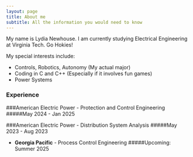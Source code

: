 ```yaml
---
layout: page
title: About me
subtitle: All the information you would need to know
---
```


My name is Lydia Newhouse. I am currently studying Electrical Engineering at Virginia Tech. Go Hokies!

My special interests include:

- Controls, Robotics, Autonomy (My actual major)
- Coding in C and C++ (Especially if it involves fun games)
- Power Systems

### Experience

###American Electric Power - Protection and Control Engineering
#####May 2024 - Jan 2025

  
###American Electric Power - Distribution System Analysis
#####May 2023 - Aug 2023


- **Georgia Pacific** - Process Control Engineering
#####Upcoming: Summer 2025
